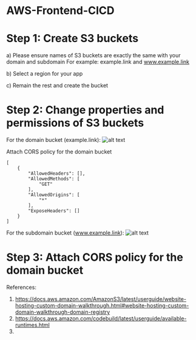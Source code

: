 # AWS-Frontend-CICD

# Step 1: Create S3 buckets

a) Please ensure names of S3 buckets are exactly the same with your domain and subdomain
   For example: example.link and www.example.link

b) Select a region for your app

c) Remain the rest and create the bucket

# Step 2: Change properties and permissions of S3 buckets

For the domain bucket (example.link):
![alt text](https://github.com/andy-she-hoi/AWS-Frontend-CICD/blob/main/Image/s3_properties_1.jpg?raw=true)

Attach CORS policy for the domain bucket
```
[
    {
        "AllowedHeaders": [],
        "AllowedMethods": [
            "GET"
        ],
        "AllowedOrigins": [
            "*"
        ],
        "ExposeHeaders": []
    }
]
```

For the subdomain bucket (www.example.link):
![alt text](https://github.com/andy-she-hoi/AWS-Frontend-CICD/blob/main/Image/s3_properties_2.jpg?raw=true)

# Step 3: Attach CORS policy for the domain bucket


References:
1) https://docs.aws.amazon.com/AmazonS3/latest/userguide/website-hosting-custom-domain-walkthrough.html#website-hosting-custom-domain-walkthrough-domain-registry
2) https://docs.aws.amazon.com/codebuild/latest/userguide/available-runtimes.html
3) 
